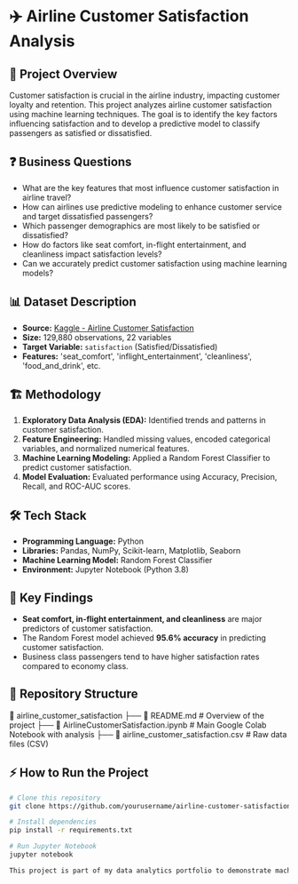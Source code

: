 # ✈️ Airline Customer Satisfaction Analysis

## 📌 Project Overview
Customer satisfaction is crucial in the airline industry, impacting customer loyalty and retention. This project analyzes airline customer satisfaction using machine learning techniques. The goal is to identify the key factors influencing satisfaction and to develop a predictive model to classify passengers as satisfied or dissatisfied.

## ❓ Business Questions
- What are the key features that most influence customer satisfaction in airline travel?
- How can airlines use predictive modeling to enhance customer service and target dissatisfied passengers?
- Which passenger demographics are most likely to be satisfied or dissatisfied?
- How do factors like seat comfort, in-flight entertainment, and cleanliness impact satisfaction levels?
- Can we accurately predict customer satisfaction using machine learning models?

## 📊 Dataset Description
- **Source:** [Kaggle - Airline Customer Satisfaction](https://www.kaggle.com/datasets/raminhuseyn/airline-customer-satisfaction)
- **Size:** 129,880 observations, 22 variables
- **Target Variable:** `satisfaction` (Satisfied/Dissatisfied)
- **Features:** 'seat_comfort', 'inflight_entertainment', 'cleanliness', 'food_and_drink', etc.

## 🏗️ Methodology
1. **Exploratory Data Analysis (EDA):** Identified trends and patterns in customer satisfaction.
2. **Feature Engineering:** Handled missing values, encoded categorical variables, and normalized numerical features.
3. **Machine Learning Modeling:** Applied a Random Forest Classifier to predict customer satisfaction.
4. **Model Evaluation:** Evaluated performance using Accuracy, Precision, Recall, and ROC-AUC scores.

## 🛠️ Tech Stack
- **Programming Language:** Python
- **Libraries:** Pandas, NumPy, Scikit-learn, Matplotlib, Seaborn
- **Machine Learning Model:** Random Forest Classifier
- **Environment:** Jupyter Notebook (Python 3.8)

## 🚀 Key Findings
- **Seat comfort, in-flight entertainment, and cleanliness** are major predictors of customer satisfaction.
- The Random Forest model achieved **95.6% accuracy** in predicting customer satisfaction.
- Business class passengers tend to have higher satisfaction rates compared to economy class.

## 📂 Repository Structure
📁 airline_customer_satisfaction
├── 📜 README.md                          # Overview of the project
├── 📜 AirlineCustomerSatisfaction.ipynb  # Main Google Colab Notebook with analysis
├── 📜 airline_customer_satisfaction.csv  # Raw data files (CSV) 

## ⚡ How to Run the Project
```bash
# Clone this repository
git clone https://github.com/yourusername/airline-customer-satisfaction.git

# Install dependencies
pip install -r requirements.txt

# Run Jupyter Notebook
jupyter notebook

This project is part of my data analytics portfolio to demonstrate machine learning application.
